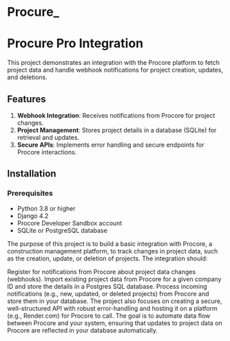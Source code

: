 # Procure_
# Procure Pro Integration

This project demonstrates an integration with the Procore platform to fetch project data and handle webhook notifications for project creation, updates, and deletions.

## Features
1. **Webhook Integration**: Receives notifications from Procore for project changes.
2. **Project Management**: Stores project details in a database (SQLite) for retrieval and updates.
3. **Secure APIs**: Implements error handling and secure endpoints for Procore interactions.

## Installation

### Prerequisites
- Python 3.8 or higher
- Django 4.2
- Procore Developer Sandbox account
- SQLite or PostgreSQL database
  
The purpose of this project is to build a basic integration with Procore, a construction management platform, to track changes in project data, such as the creation, update, or deletion of projects. The integration should:

Register for notifications from Procore about project data changes (webhooks).
Import existing project data from Procore for a given company ID and store the details in a Postgres SQL database.
Process incoming notifications (e.g., new, updated, or deleted projects) from Procore and store them in your database.
The project also focuses on creating a secure, well-structured API with robust error-handling and hosting it on a platform (e.g., Render.com) for Procore to call. The goal is to automate data flow between Procore and your system, ensuring that updates to project data on Procore are reflected in your database automatically.
